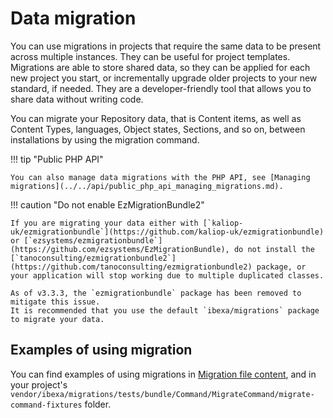 # Data migration

You can use migrations in projects that require the same data to be present across multiple instances.
They can be useful for project templates. Migrations are able to store shared data, so they can be applied for each new project you start,
or incrementally upgrade older projects to your new standard, if needed.
They are a developer-friendly tool that allows you to share data without writing code.

You can migrate your Repository data, that is Content items, as well as Content Types, languages, Object states, Sections, and so on,
between installations by using the migration command.

!!! tip "Public PHP API"

    You can also manage data migrations with the PHP API, see [Managing migrations](../../api/public_php_api_managing_migrations.md).

!!! caution "Do not enable EzMigrationBundle2"

    If you are migrating your data either with [`kaliop-uk/ezmigrationbundle`](https://github.com/kaliop-uk/ezmigrationbundle) or [`ezsystems/ezmigrationbundle`](https://github.com/ezsystems/EzMigrationBundle), do not install the [`tanoconsulting/ezmigrationbundle2`](https://github.com/tanoconsulting/ezmigrationbundle2) package, or your application will stop working due to multiple duplicated classes.
    
    As of v3.3.3, the `ezmigrationbundle` package has been removed to mitigate this issue. 
    It is recommended that you use the default `ibexa/migrations` package to migrate your data. 


## Examples of using migration

You can find examples of using migrations in [Migration file content](exporting_and_importing_data.md#migration-file-content),
and in your project's `vendor/ibexa/migrations/tests/bundle/Command/MigrateCommand/migrate-command-fixtures` folder.